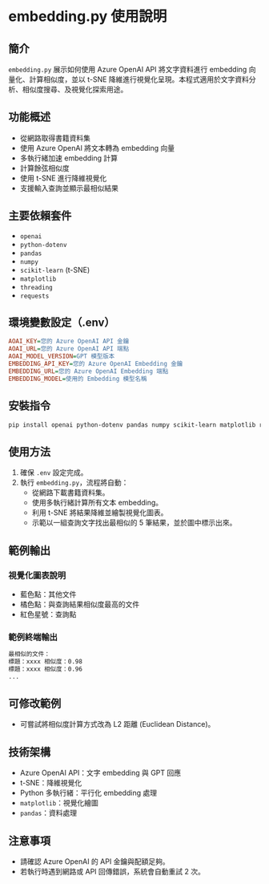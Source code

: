 # embedding.py 使用說明

## 簡介
`embedding.py` 展示如何使用 Azure OpenAI API 將文字資料進行 embedding 向量化、計算相似度，並以 t-SNE 降維進行視覺化呈現。本程式適用於文字資料分析、相似度搜尋、及視覺化探索用途。

## 功能概述
- 從網路取得書籍資料集
- 使用 Azure OpenAI 將文本轉為 embedding 向量
- 多執行緒加速 embedding 計算
- 計算餘弦相似度
- 使用 t-SNE 進行降維視覺化
- 支援輸入查詢並顯示最相似結果

## 主要依賴套件
- `openai`
- `python-dotenv`
- `pandas`
- `numpy`
- `scikit-learn` (t-SNE)
- `matplotlib`
- `threading`
- `requests`

## 環境變數設定（.env）
```ini
AOAI_KEY=您的 Azure OpenAI API 金鑰
AOAI_URL=您的 Azure OpenAI API 端點
AOAI_MODEL_VERSION=GPT 模型版本
EMBEDDING_API_KEY=您的 Azure OpenAI Embedding 金鑰
EMBEDDING_URL=您的 Azure OpenAI Embedding 端點
EMBEDDING_MODEL=使用的 Embedding 模型名稱
```

## 安裝指令
```bash
pip install openai python-dotenv pandas numpy scikit-learn matplotlib requests
```

## 使用方法
1. 確保 `.env` 設定完成。
2. 執行 `embedding.py`，流程將自動：
   - 從網路下載書籍資料集。
   - 使用多執行緒計算所有文本 embedding。
   - 利用 t-SNE 將結果降維並繪製視覺化圖表。
   - 示範以一組查詢文字找出最相似的 5 筆結果，並於圖中標示出來。

## 範例輸出
### 視覺化圖表說明
- 藍色點：其他文件
- 橘色點：與查詢結果相似度最高的文件
- 紅色星號：查詢點

### 範例終端輸出
```bash
最相似的文件：
標題：xxxx 相似度：0.98
標題：xxxx 相似度：0.96
...
```

## 可修改範例
- 可嘗試將相似度計算方式改為 L2 距離 (Euclidean Distance)。

## 技術架構
- Azure OpenAI API：文字 embedding 與 GPT 回應
- t-SNE：降維視覺化
- Python 多執行緒：平行化 embedding 處理
- `matplotlib`：視覺化繪圖
- `pandas`：資料處理

## 注意事項
- 請確認 Azure OpenAI 的 API 金鑰與配額足夠。
- 若執行時遇到網路或 API 回傳錯誤，系統會自動重試 2 次。

